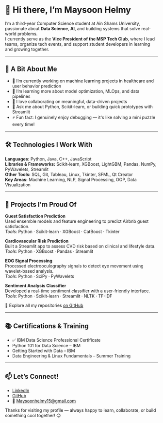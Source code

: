 # 👋 Hi there, I’m Maysoon Helmy

I’m a third-year Computer Science student at Ain Shams University, passionate about **Data Science**, **AI**, and building systems that solve real-world problems.  
I currently serve as the **Vice President of the MSP Tech Club**, where I lead teams, organize tech events, and support student developers in learning and growing together.

---

## 🌱 A Bit About Me

- 🔭 I’m currently working on machine learning projects in healthcare and user behavior prediction  
- 🌱 I’m learning more about model optimization, MLOps, and data pipelines  
- 👯 I love collaborating on meaningful, data-driven projects  
- 💬 Ask me about Python, Scikit-learn, or building quick prototypes with Streamlit  
- ⚡ Fun fact: I genuinely enjoy debugging — it's like solving a mini puzzle every time!

---

## 🛠️ Technologies I Work With

**Languages:** Python, Java, C++, JavaScript  
**Libraries & Frameworks:** Scikit-learn, XGBoost, LightGBM, Pandas, NumPy, PyWavelets, Streamlit  
**Other Tools:** SQL, Git, Tableau, Linux, Tkinter, SFML, Qt Creator  
**Key Areas:** Machine Learning, NLP, Signal Processing, OOP, Data Visualization  

---

## 🚀 Projects I'm Proud Of

**Guest Satisfaction Prediction**  
Used ensemble models and feature engineering to predict Airbnb guest satisfaction.  
*Tools:* Python · Scikit-learn · XGBoost · CatBoost · Tkinter

**Cardiovascular Risk Prediction**  
Built a Streamlit app to assess CVD risk based on clinical and lifestyle data.  
*Tools:* Python · XGBoost · Pandas · Streamlit

**EOG Signal Processing**  
Processed electrooculography signals to detect eye movement using wavelet-based analysis.  
*Tools:* Python · SciPy · PyWavelets

**Sentiment Analysis Classifier**  
Developed a real-time sentiment classifier with a user-friendly interface.  
*Tools:* Python · Scikit-learn · Streamlit · NLTK · TF-IDF

📌 Explore all my repositories [on GitHub](https://github.com/MaysoonHelmy?tab=repositories)

---

## 📚 Certifications & Training

- ✅ IBM Data Science Professional Certificate  
- Python 101 for Data Science – IBM  
- Getting Started with Data – IBM  
- Data Engineering & Linux Fundamentals – Summer Training  

---

## 📫 Let’s Connect!

- [LinkedIn](https://www.linkedin.com/in/maysoonhelmy)  
- [GitHub](https://github.com/MaysoonHelmy)  
- 📩 [Maysoonhelmy15@gmail.com](mailto:Maysoonhelmy15@gmail.com)

Thanks for visiting my profile — always happy to learn, collaborate, or build something cool together! 😊
